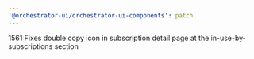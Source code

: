 ```yaml
---
'@orchestrator-ui/orchestrator-ui-components': patch
---
```


1561 Fixes double copy icon in subscription detail page at the in-use-by-subscriptions section
